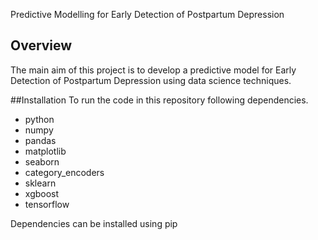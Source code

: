 Predictive Modelling for Early Detection of Postpartum Depression

## Overview
The main aim of this project is to develop a predictive model for Early Detection of Postpartum Depression using data science techniques.

##Installation
To run the code in this repository following dependencies.
- python
- numpy
- pandas
- matplotlib
- seaborn
- category_encoders
- sklearn
- xgboost
- tensorflow

Dependencies can be installed using pip
  


